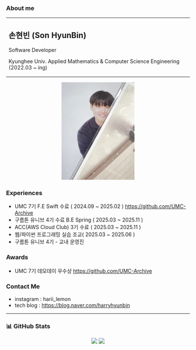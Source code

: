 ###  About me
<table>
  <tr>
    <td>
      <h2> 손현빈 (Son HyunBin) </h2>
      <p> Software Developer</p> 
      <p> Kyunghee Univ. Applied Mathematics & Computer Science Engineering (2022.03 ~ ing)</p>
    </td>
  </tr>
</table>

<p align="center">
  <img src="assets/profilepic.jpeg" width="40%" style="max-width: 200px; height: auto;">
</p>

### Experiences
- UMC 7기 F.E Swift 수료 ( 2024.09 ~ 2025.02 ) https://github.com/UMC-Archive
- 구름톤 유니브 4기 수료 B.E Spring ( 2025.03 ~ 2025.11 )
- ACC(AWS Cloud Club) 3기 수료 ( 2025.03 ~ 2025.11 )
- 웹/파이썬 프로그래밍 실습 조교( 2025.03 ~ 2025.06 )
- 구름톤 유니브 4기 - 교내 운영진
### Awards 
- UMC 7기 데모데이 우수상 https://github.com/UMC-Archive
  
### Contact Me
- instagram : harii_lemon
- tech blog : https://blog.naver.com/harryhyunbin
---

### 📊 GitHub Stats  
<p align="center">
  <img src="https://github-readme-stats.vercel.app/api?username=5eungwon&show_icons=true&theme=radical" width="400">
  <img src="https://github-readme-streak-stats.herokuapp.com/?user=5eungwon&theme=radical" width="400">
</p>

